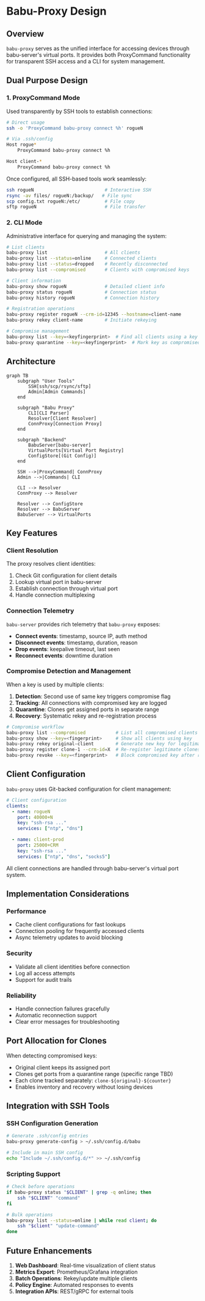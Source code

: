 # Babu-Proxy Design

## Overview

`babu-proxy` serves as the unified interface for accessing devices through
babu-server's virtual ports. It provides both ProxyCommand functionality for
transparent SSH access and a CLI for system management.

## Dual Purpose Design

### 1. ProxyCommand Mode

Used transparently by SSH tools to establish connections:

```bash
# Direct usage
ssh -o 'ProxyCommand babu-proxy connect %h' rogueN

# Via .ssh/config
Host rogue*
    ProxyCommand babu-proxy connect %h

Host client-*
    ProxyCommand babu-proxy connect %h
```

Once configured, all SSH-based tools work seamlessly:

```bash
ssh rogueN                          # Interactive SSH
rsync -av files/ rogueN:/backup/   # File sync
scp config.txt rogueN:/etc/         # File copy
sftp rogueN                         # File transfer
```

### 2. CLI Mode

Administrative interface for querying and managing the system:

```bash
# List clients
babu-proxy list                     # All clients
babu-proxy list --status=online     # Connected clients
babu-proxy list --status=dropped    # Recently disconnected
babu-proxy list --compromised       # Clients with compromised keys

# Client information
babu-proxy show rogueN              # Detailed client info
babu-proxy status rogueN            # Connection status
babu-proxy history rogueN           # Connection history

# Registration operations
babu-proxy register rogueN --crm-id=12345 --hostname=client-name
babu-proxy rekey client-name        # Initiate rekeying

# Compromise management
babu-proxy list --key=<keyfingerprint>  # Find all clients using a key
babu-proxy quarantine --key=<keyfingerprint>  # Mark key as compromised
```

## Architecture

```mermaid
graph TB
    subgraph "User Tools"
        SSH[ssh/scp/rsync/sftp]
        Admin[Admin Commands]
    end

    subgraph "Babu Proxy"
        CLI[CLI Parser]
        Resolver[Client Resolver]
        ConnProxy[Connection Proxy]
    end

    subgraph "Backend"
        BabuServer[babu-server]
        VirtualPorts[Virtual Port Registry]
        ConfigStore[(Git Config)]
    end

    SSH -->|ProxyCommand| ConnProxy
    Admin -->|Commands| CLI

    CLI --> Resolver
    ConnProxy --> Resolver

    Resolver --> ConfigStore
    Resolver --> BabuServer
    BabuServer --> VirtualPorts
```

## Key Features

### Client Resolution

The proxy resolves client identities:

1. Check Git configuration for client details
2. Lookup virtual port in babu-server
3. Establish connection through virtual port
4. Handle connection multiplexing

### Connection Telemetry

`babu-server` provides rich telemetry that `babu-proxy` exposes:

- **Connect events**: timestamp, source IP, auth method
- **Disconnect events**: timestamp, duration, reason
- **Drop events**: keepalive timeout, last seen
- **Reconnect events**: downtime duration

### Compromise Detection and Management

When a key is used by multiple clients:

1. **Detection**: Second use of same key triggers compromise flag
2. **Tracking**: All connections with compromised key are logged
3. **Quarantine**: Clones get assigned ports in separate range
4. **Recovery**: Systematic rekey and re-registration process

```bash
# Compromise workflow
babu-proxy list --compromised           # List all compromised clients
babu-proxy show --key=<fingerprint>     # Show all clients using key
babu-proxy rekey original-client        # Generate new key for legitimate client
babu-proxy register clone-1 --crm-id=X  # Re-register legitimate clones
babu-proxy revoke --key=<fingerprint>   # Block compromised key after recovery
```

## Client Configuration

`babu-proxy` uses Git-backed configuration for client management:

```yaml
# Client configuration
clients:
  - name: rogueN
    port: 40000+N
    key: "ssh-rsa ..."
    services: ["ntp", "dns"]

  - name: client-prod
    port: 25000+CRM
    key: "ssh-rsa ..."
    services: ["ntp", "dns", "socks5"]
```

All client connections are handled through babu-server's virtual port system.

## Implementation Considerations

### Performance

- Cache client configurations for fast lookups
- Connection pooling for frequently accessed clients
- Async telemetry updates to avoid blocking

### Security

- Validate all client identities before connection
- Log all access attempts
- Support for audit trails

### Reliability

- Handle connection failures gracefully
- Automatic reconnection support
- Clear error messages for troubleshooting

## Port Allocation for Clones

When detecting compromised keys:

- Original client keeps its assigned port
- Clones get ports from a quarantine range (specific range TBD)
- Each clone tracked separately: `clone-${original}-${counter}`
- Enables inventory and recovery without losing devices

## Integration with SSH Tools

### SSH Configuration Generation

```bash
# Generate .ssh/config entries
babu-proxy generate-config > ~/.ssh/config.d/babu

# Include in main SSH config
echo "Include ~/.ssh/config.d/*" >> ~/.ssh/config
```

### Scripting Support

```bash
# Check before operations
if babu-proxy status "$CLIENT" | grep -q online; then
    ssh "$CLIENT" "command"
fi

# Bulk operations
babu-proxy list --status=online | while read client; do
    ssh "$client" "update-command"
done
```

## Future Enhancements

1. **Web Dashboard**: Real-time visualization of client status
2. **Metrics Export**: Prometheus/Grafana integration
3. **Batch Operations**: Rekey/update multiple clients
4. **Policy Engine**: Automated responses to events
5. **Integration APIs**: REST/gRPC for external tools
